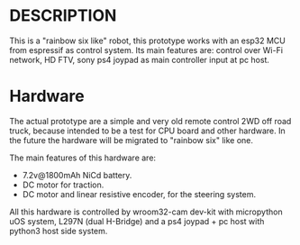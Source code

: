 # DESCRIPTION

This is a "rainbow six like" robot, this prototype works with an esp32 MCU from espressif as control system. Its main features are: control over Wi-Fi network, HD FTV, sony ps4 joypad as main controller input at pc host. 

# Hardware

The actual prototype are a simple and very old remote control 2WD off road truck, because intended to be a test for CPU board and other hardware. In the future the hardware will be migrated to "rainbow six" like one.

The main features of this hardware are:

- 7.2v@1800mAh NiCd battery.
- DC motor for traction.
- DC motor and linear resistive encoder, for the steering system.

All this hardware is controlled by wroom32-cam dev-kit with micropython uOS system, L297N (dual H-Bridge) and a ps4 joypad + pc host with python3 host side system.



